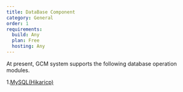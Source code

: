 ```yaml
---
title: DataBase Component
category: General
order: 1
requirements:
  build: Any
  plan: Free
  hosting: Any
---
```


At present, GCM system supports the following database operation modules.

1.[MySQL(Hikaricp)](/databases/mysql/)
